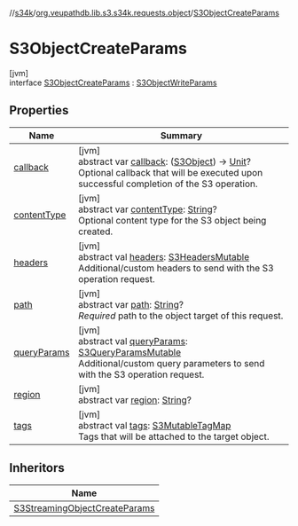 //[s34k](../../../index.md)/[org.veupathdb.lib.s3.s34k.requests.object](../index.md)/[S3ObjectCreateParams](index.md)

# S3ObjectCreateParams

[jvm]\
interface [S3ObjectCreateParams](index.md) : [S3ObjectWriteParams](../-s3-object-write-params/index.md)

## Properties

| Name | Summary |
|---|---|
| [callback](callback.md) | [jvm]<br>abstract var [callback](callback.md): ([S3Object](../../org.veupathdb.lib.s3.s34k.response.object/-s3-object/index.md)) -&gt; [Unit](https://kotlinlang.org/api/latest/jvm/stdlib/kotlin/-unit/index.html)?<br>Optional callback that will be executed upon successful completion of the S3 operation. |
| [contentType](content-type.md) | [jvm]<br>abstract var [contentType](content-type.md): [String](https://kotlinlang.org/api/latest/jvm/stdlib/kotlin/-string/index.html)?<br>Optional content type for the S3 object being created. |
| [headers](../../org.veupathdb.lib.s3.s34k.requests/-s3-request-params/headers.md) | [jvm]<br>abstract val [headers](../../org.veupathdb.lib.s3.s34k.requests/-s3-request-params/headers.md): [S3HeadersMutable](../../org.veupathdb.lib.s3.s34k.fields.headers/-s3-headers-mutable/index.md)<br>Additional/custom headers to send with the S3 operation request. |
| [path](../-s3-object-request-params/path.md) | [jvm]<br>abstract var [path](../-s3-object-request-params/path.md): [String](https://kotlinlang.org/api/latest/jvm/stdlib/kotlin/-string/index.html)?<br>*Required* path to the object target of this request. |
| [queryParams](../../org.veupathdb.lib.s3.s34k.requests/-s3-request-params/query-params.md) | [jvm]<br>abstract val [queryParams](../../org.veupathdb.lib.s3.s34k.requests/-s3-request-params/query-params.md): [S3QueryParamsMutable](../../org.veupathdb.lib.s3.s34k.fields.query_params/-s3-query-params-mutable/index.md)<br>Additional/custom query parameters to send with the S3 operation request. |
| [region](../../org.veupathdb.lib.s3.s34k.requests/-s3-region-request-params/region.md) | [jvm]<br>abstract var [region](../../org.veupathdb.lib.s3.s34k.requests/-s3-region-request-params/region.md): [String](https://kotlinlang.org/api/latest/jvm/stdlib/kotlin/-string/index.html)? |
| [tags](../../org.veupathdb.lib.s3.s34k.requests/-s3-tag-create-params/tags.md) | [jvm]<br>abstract val [tags](../../org.veupathdb.lib.s3.s34k.requests/-s3-tag-create-params/tags.md): [S3MutableTagMap](../../org.veupathdb.lib.s3.s34k.fields.tags/-s3-mutable-tag-map/index.md)<br>Tags that will be attached to the target object. |

## Inheritors

| Name |
|---|
| [S3StreamingObjectCreateParams](../-s3-streaming-object-create-params/index.md) |
